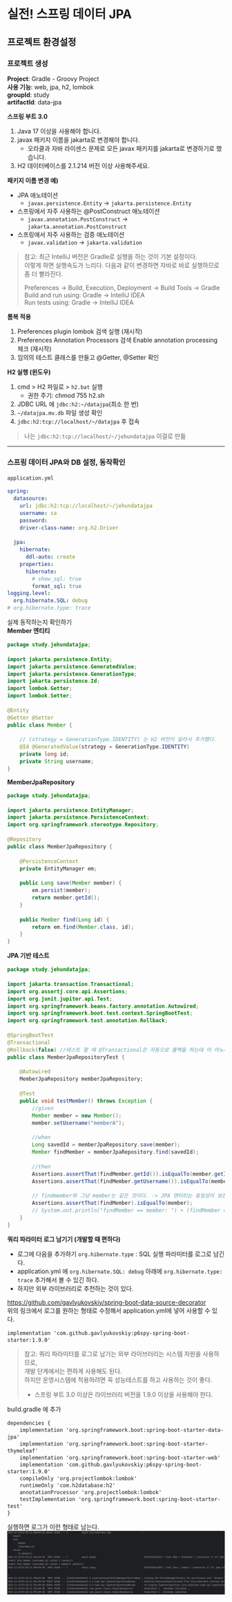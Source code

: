 # 실전! 스프링 데이터 JPA

## 프로젝트 환경설정
### 프로젝트 생성
**Project**: Gradle - Groovy Project  
**사용 기능**: web, jpa, h2, lombok  
**groupId**: study  
**artifactId**: data-jpa  

**스프링 부트 3.0**  
1. Java 17 이상을 사용해야 합니다.
2. javax 패키지 이름을 jakarta로 변경해야 합니다.
   - 오라클과 자바 라이센스 문제로 모든 javax 패키지를 jakarta로 변경하기로 했습니다.
3. H2 데이터베이스를 2.1.214 버전 이상 사용해주세요.
   
**패키지 이름 변경 예)**
- JPA 애노테이션
  - `javax.persistence.Entity` -> `jakarta.persistence.Entity`
- 스프링에서 자주 사용하는 @PostConstruct 애노테이션
  - `javax.annotation.PostConstruct` -> `jakarta.annotation.PostConstruct`
- 스프링에서 자주 사용하는 검증 애노테이션
  - `javax.validation` -> `jakarta.validation`

> 참고: 최근 IntelliJ 버전은 Gradle로 실행을 하는 것이 기본 설정이다.  
> 이렇게 하면 실행속도가 느리다. 다음과 같이 변경하면 자바로 바로 실행하므로 좀 더 빨라진다.
> 
> Preferences -> Build, Execution, Deployment -> Build Tools -> Gradle  
> Build and run using: Gradle -> IntelliJ IDEA  
> Run tests using: Gradle -> IntelliJ IDEA  

**롬복 적용**  
1. Preferences plugin lombok 검색 실행 (재시작)
2. Preferences Annotation Processors 검색 Enable annotation processing 체크 (재시작)
3. 임의의 테스트 클래스를 만들고 @Getter, @Setter 확인

**H2 실행 (윈도우)**  
1. cmd > H2 파일로 > `h2.bat` 실행  
   - 권한 주기: chmod 755 h2.sh
2. JDBC URL 에 `jdbc:h2:~/datajpa`(최소 한 번)
3. `~/datajpa.mv.db` 파일 생성 확인
4. `jdbc:h2:tcp://localhost/~/datajpa` 후 접속

> 나는 `jdbc:h2:tcp://localhost/~/jehundatajpa` 이걸로 만듦
---
### 스프링 데이터 JPA와 DB 설정, 동작확인
`application.yml`
```yaml
spring:
  datasource:
    url: jdbc:h2:tcp://localhost/~/jehundatajpa
    username: sa
    password:
    driver-class-name: org.h2.Driver

  jpa:
    hibernate:
      ddl-auto: create
    properties:
      hibernate:
        # show_sql: true
        format_sql: true
logging.level:
  org.hibernate.SQL: debug
# org.hibernate.type: trace
```

실제 동작하는지 확인하기  
**Member 엔티티**
```java
package study.jehundatajpa;

import jakarta.persistence.Entity;
import jakarta.persistence.GeneratedValue;
import jakarta.persistence.GenerationType;
import jakarta.persistence.Id;
import lombok.Getter;
import lombok.Setter;

@Entity
@Getter @Setter
public class Member {

    // (strategy = GenerationType.IDENTITY) 는 H2 버전이 달라서 추가했다.
    @Id @GeneratedValue(strategy = GenerationType.IDENTITY)
    private long id;
    private String username;
}
```

**MemberJpaRepository**
```java
package study.jehundatajpa;

import jakarta.persistence.EntityManager;
import jakarta.persistence.PersistenceContext;
import org.springframework.stereotype.Repository;

@Repository
public class MemberJpaRepository {

    @PersistenceContext
    private EntityManager em;

    public Long save(Member member) {
        em.persist(member);
        return member.getId();
    }

    public Member find(Long id) {
        return em.find(Member.class, id);
    }
}
```

**JPA 기반 테스트**
```java
package study.jehundatajpa;

import jakarta.transaction.Transactional;
import org.assertj.core.api.Assertions;
import org.junit.jupiter.api.Test;
import org.springframework.beans.factory.annotation.Autowired;
import org.springframework.boot.test.context.SpringBootTest;
import org.springframework.test.annotation.Rollback;

@SpringBootTest
@Transactional
@Rollback(false) //테스트 할 때 @Transactional은 자동으로 롤백을 하는데 이 어노테이션으로 바꿀 수 있다.
public class MemberJpaRepositoryTest {

    @Autowired
    MemberJpaRepository memberJpaRepository;
    
    @Test
    public void testMember() throws Exception {
        //given
        Member member = new Member();
        member.setUsername("memberA");

        //when
        Long savedId = memberJpaRepository.save(member);
        Member findMember = memberJpaRepository.find(savedId);

        //then
        Assertions.assertThat(findMember.getId()).isEqualTo(member.getId());
        Assertions.assertThat(findMember.getUsername()).isEqualTo(member.getUsername());

        // findmember와 그냥 member는 같은 것이다. -> JPA 엔티티는 동일성이 보장된다.
        Assertions.assertThat(findMember).isEqualTo(member);
        // System.out.println("findMember == member: ") + (findMember ==member));
    }
}
```

**쿼리 파라미터 로그 남기기 (개발할 때 편하다)**
- 로그에 다음을 추가하기 `org.hibernate.type` : SQL 실행 파라미터를 로그로 남긴다.
- application.yml 에 `org.hibernate.SQL: debug` 아래에 `org.hibernate.type: trace` 추가해서 볼 수 있긴 하다.
- 하지만 외부 라이브러리로 추천하는 것이 있다.

https://github.com/gavlyukovskiy/spring-boot-data-source-decorator  
위의 링크에서 로그를 원하는 형태로 수정해서 application.yml에 넣어 사용할 수 있다.

```
implementation 'com.github.gavlyukovskiy:p6spy-spring-boot-starter:1.9.0'
```
> 참고: 쿼리 파라미터를 로그로 남기는 외부 라이브러리는 시스템 자원을 사용하므로,  
> 개발 단계에서는 편하게 사용해도 된다.  
> 하지만 운영시스템에 적용하려면 꼭 성능테스트를 하고 사용하는 것이 좋다.
> + 스프링 부트 3.0 이상은 라이브러리 버전을 1.9.0 이상을 사용해야 한다.

build.gradle 에 추가
```
dependencies {
    implementation 'org.springframework.boot:spring-boot-starter-data-jpa'
    implementation 'org.springframework.boot:spring-boot-starter-thymeleaf'
    implementation 'org.springframework.boot:spring-boot-starter-web'
    implementation 'com.github.gavlyukovskiy:p6spy-spring-boot-starter:1.9.0'
    compileOnly 'org.projectlombok:lombok'
    runtimeOnly 'com.h2database:h2'
    annotationProcessor 'org.projectlombok:lombok'
    testImplementation 'org.springframework.boot:spring-boot-starter-test'
}
```

실행하면 로그가 이런 형태로 남는다.
![img.png](image/section1/img.png)

